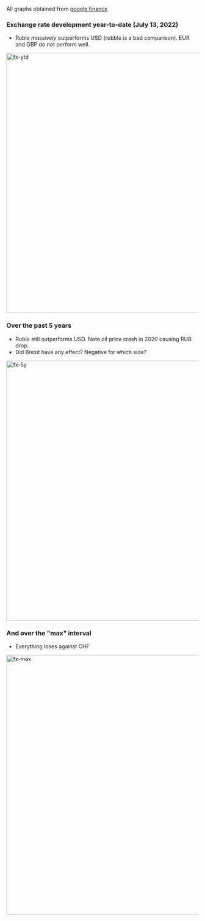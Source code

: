 All graphs obtained from [google finance](https://www.google.com/finance/)

### Exchange rate development year-to-date (July 13, 2022)

* Ruble *massively* outperforms USD (rubble is a bad comparison). EUR and GBP do not perform well.

<img width="680" alt="fx-ytd" src="https://user-images.githubusercontent.com/5073648/178780281-4129a16a-c926-404b-83d9-61870fc9e50e.png">

### Over the past 5 years

* Ruble still outperforms USD. Note oil price crash in 2020 causing RUB drop.
* Did Brexit have any effect? Negative for which side?

<img width="680" alt="fx-5y" src="https://user-images.githubusercontent.com/5073648/178780368-2c8fdeb6-c36b-40d5-be08-be9b81fdef88.png">

### And over the "max" interval

* Everything loses against CHF

<img width="680" alt="fx-max" src="https://user-images.githubusercontent.com/5073648/178780427-2b2230e0-ac63-4675-a26c-0366b45cc2d1.png">
